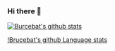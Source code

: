 ### Hi there 👋

<!--
**brucebat/brucebat** is a ✨ _special_ ✨ repository because its `README.md` (this file) appears on your GitHub profile.

Here are some ideas to get you started:

- 🔭 I’m currently working on ...
- 🌱 I’m currently learning ...
- 👯 I’m looking to collaborate on ...
- 🤔 I’m looking for help with ...
- 💬 Ask me about ...
- 📫 How to reach me: ...
- 😄 Pronouns: ...
- ⚡ Fun fact: ...
-->

[![Burcebat's github stats](https://github-readme-stats.vercel.app/api?username=brucebat&show_icons=true)](https://github.com/anuraghazra/github-readme-stats)


[!Brucebat's github Language stats](https://github-readme-stats.vercel.app/api/top-langs/?username=brucebat&layout=compact)
